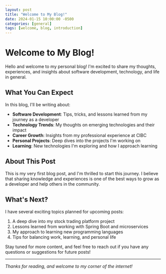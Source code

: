 ```yaml
---
layout: post
title: "Welcome to My Blog!"
date: 2024-01-15 10:00:00 -0500
categories: [general]
tags: [welcome, blog, introduction]
---
```


# Welcome to My Blog!

Hello and welcome to my personal blog! I'm excited to share my thoughts, experiences, and insights about software development, technology, and life in general.

## What You Can Expect

In this blog, I'll be writing about:

- **Software Development**: Tips, tricks, and lessons learned from my journey as a developer
- **Technology Trends**: My thoughts on emerging technologies and their impact
- **Career Growth**: Insights from my professional experience at CIBC
- **Personal Projects**: Deep dives into the projects I'm working on
- **Learning**: New technologies I'm exploring and how I approach learning

## About This Post

This is my very first blog post, and I'm thrilled to start this journey. I believe that sharing knowledge and experiences is one of the best ways to grow as a developer and help others in the community.

## What's Next?

I have several exciting topics planned for upcoming posts:

1. A deep dive into my stock trading platform project
2. Lessons learned from working with Spring Boot and microservices
3. My approach to learning new programming languages
4. Tips for balancing work, learning, and personal life

Stay tuned for more content, and feel free to reach out if you have any questions or suggestions for future posts!

---

*Thanks for reading, and welcome to my corner of the internet!*

